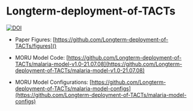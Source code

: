 # Longterm-deployment-of-TACTs

[![DOI](https://zenodo.org/badge/652022473.svg)](https://zenodo.org/badge/latestdoi/652022473)


- Paper Figures: [https://github.com/Longterm-deployment-of-TACTs/figures]()

- MORU Model Code: [https://github.com/Longterm-deployment-of-TACTs/malaria-model-v1.0-21.07.08](https://github.com/Longterm-deployment-of-TACTs/malaria-model-v1.0-21.07.08)
- MORU Model Configurations: [https://github.com/Longterm-deployment-of-TACTs/malaria-model-configs](https://github.com/Longterm-deployment-of-TACTs/malaria-model-configs)
